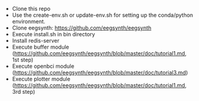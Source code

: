 - Clone this repo
- Use the create-env.sh or update-env.sh for setting up the conda/python environment.
- Clone eegsynth: https://github.com/eegsynth/eegsynth
- Execute install.sh in bin directory
- Install redis-server
- Execute buffer module (https://github.com/eegsynth/eegsynth/blob/master/doc/tutorial1.md, 1st step)
- Execute openbci module (https://github.com/eegsynth/eegsynth/blob/master/doc/tutorial3.md)
- Execute plotter module (https://github.com/eegsynth/eegsynth/blob/master/doc/tutorial1.md, 3rd step)
